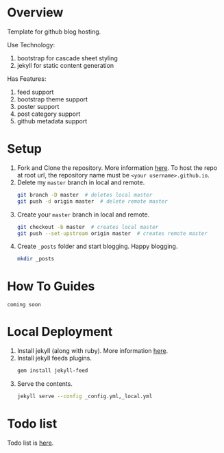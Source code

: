 # Overview

Template for github blog hosting.

Use Technology:

1. bootstrap for cascade sheet styling
1. jekyll for static content generation

Has Features:

1. feed support
1. bootstrap theme support
1. poster support
1. post category support
1. github metadata support

# Setup

1. Fork and Clone the repository. More information [here](https://help.github.com/en/github/getting-started-with-github/fork-a-repo). To host the repo at root url, the repository name must be `<your username>.github.io`.
1. Delete my `master` branch in local and remote.
   ```bash
   git branch -D master  # deletes local master
   git push -d origin master  # delete remote master
   ```
1. Create your `master` branch in local and remote.
   ```bash
   git checkout -b master  # creates local master
   git push --set-upstream origin master  # creates remote master
   ```
1. Create `_posts` folder and start blogging. Happy blogging.
   ```bash
   mkdir _posts
   ```

# How To Guides

`coming soon`

# Local Deployment

1. Install jekyll (along with ruby). More information [here](https://jekyllrb.com/docs/installation/).
1. Install jekyll feeds plugins.
   ```bash
   gem install jekyll-feed
   ```
1. Serve the contents.
   ```bash
   jekyll serve --config _config.yml,_local.yml
   ```

# Todo list

Todo list is [here](TODO.md).
